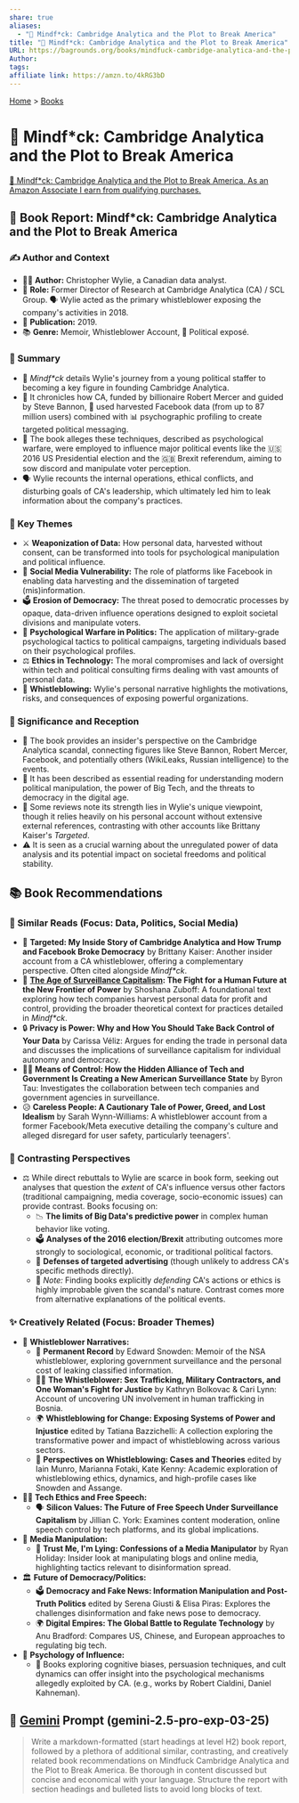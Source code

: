 ```yaml
---
share: true
aliases:
  - "🤯 Mindf*ck: Cambridge Analytica and the Plot to Break America"
title: "🤯 Mindf*ck: Cambridge Analytica and the Plot to Break America"
URL: https://bagrounds.org/books/mindfuck-cambridge-analytica-and-the-plot-to-break-america
Author: 
tags: 
affiliate link: https://amzn.to/4kRG3bD
---
```

[Home](../index.md) > [Books](./index.md)  
# 🤯 Mindf\*ck: Cambridge Analytica and the Plot to Break America  
[🛒 Mindf*ck: Cambridge Analytica and the Plot to Break America. As an Amazon Associate I earn from qualifying purchases.](https://amzn.to/4kRG3bD)  
  
## 📖 Book Report: Mindf\*ck: Cambridge Analytica and the Plot to Break America  
  
### ✍️ Author and Context  
  
* 👩‍💻 **Author:** Christopher Wylie, a Canadian data analyst.  
* 💼 **Role:** Former Director of Research at Cambridge Analytica (CA) / SCL Group. 🗣️ Wylie acted as the primary whistleblower exposing the company's activities in 2018.  
* 📅 **Publication:** 2019.  
* 📚 **Genre:** Memoir, Whistleblower Account, 📰 Political exposé.  
  
### 📝 Summary  
  
* 🧠 *Mindf\*ck* details Wylie's journey from a young political staffer to becoming a key figure in founding Cambridge Analytica.  
* 💸 It chronicles how CA, funded by billionaire Robert Mercer and guided by Steve Bannon, 💾 used harvested Facebook data (from up to 87 million users) combined with 📊 psychographic profiling to create targeted political messaging.  
* 📢 The book alleges these techniques, described as psychological warfare, were employed to influence major political events like the 🇺🇸 2016 US Presidential election and the 🇬🇧 Brexit referendum, aiming to sow discord and manipulate voter perception.  
* 🗣️ Wylie recounts the internal operations, ethical conflicts, and disturbing goals of CA's leadership, which ultimately led him to leak information about the company's practices.  
  
### 🔑 Key Themes  
  
* ⚔️ **Weaponization of Data:** How personal data, harvested without consent, can be transformed into tools for psychological manipulation and political influence.  
* 📱 **Social Media Vulnerability:** The role of platforms like Facebook in enabling data harvesting and the dissemination of targeted (mis)information.  
* 🗳️ **Erosion of Democracy:** The threat posed to democratic processes by opaque, data-driven influence operations designed to exploit societal divisions and manipulate voters.  
* 🤯 **Psychological Warfare in Politics:** The application of military-grade psychological tactics to political campaigns, targeting individuals based on their psychological profiles.  
* ⚖️ **Ethics in Technology:** The moral compromises and lack of oversight within tech and political consulting firms dealing with vast amounts of personal data.  
* 📣 **Whistleblowing:** Wylie's personal narrative highlights the motivations, risks, and consequences of exposing powerful organizations.  
  
### 🧐 Significance and Reception  
  
* 📰 The book provides an insider's perspective on the Cambridge Analytica scandal, connecting figures like Steve Bannon, Robert Mercer, Facebook, and potentially others (WikiLeaks, Russian intelligence) to the events.  
* 📢 It has been described as essential reading for understanding modern political manipulation, the power of Big Tech, and the threats to democracy in the digital age.  
* 📝 Some reviews note its strength lies in Wylie's unique viewpoint, though it relies heavily on his personal account without extensive external references, contrasting with other accounts like Brittany Kaiser's *Targeted*.  
* ⚠️ It is seen as a crucial warning about the unregulated power of data analysis and its potential impact on societal freedoms and political stability.  
  
## 📚 Book Recommendations  
  
### 📖 Similar Reads (Focus: Data, Politics, Social Media)  
  
* 🎯 **Targeted: My Inside Story of Cambridge Analytica and How Trump and Facebook Broke Democracy** by Brittany Kaiser: Another insider account from a CA whistleblower, offering a complementary perspective. Often cited alongside *Mindf\*ck*.  
* 🤖 **[The Age of Surveillance Capitalism](./the-age-of-surveillance-capitalism.md): The Fight for a Human Future at the New Frontier of Power** by Shoshana Zuboff: A foundational text exploring how tech companies harvest personal data for profit and control, providing the broader theoretical context for practices detailed in *Mindf\*ck*.  
* 🔒 **Privacy is Power: Why and How You Should Take Back Control of Your Data** by Carissa Véliz: Argues for ending the trade in personal data and discusses the implications of surveillance capitalism for individual autonomy and democracy.  
* 🕵️‍♂️ **Means of Control: How the Hidden Alliance of Tech and Government Is Creating a New American Surveillance State** by Byron Tau: Investigates the collaboration between tech companies and government agencies in surveillance.  
* 😥 **Careless People: A Cautionary Tale of Power, Greed, and Lost Idealism** by Sarah Wynn-Williams: A whistleblower account from a former Facebook/Meta executive detailing the company's culture and alleged disregard for user safety, particularly teenagers'.  
  
### 🔄 Contrasting Perspectives  
  
* ⚖️ While direct rebuttals to Wylie are scarce in book form, seeking out analyses that question the *extent* of CA's influence versus other factors (traditional campaigning, media coverage, socio-economic issues) can provide contrast. Books focusing on:  
    * 📉 **The limits of Big Data's predictive power** in complex human behavior like voting.  
    * 🗳️ **Analyses of the 2016 election/Brexit** attributing outcomes more strongly to sociological, economic, or traditional political factors.  
    * 📣 **Defenses of targeted advertising** (though unlikely to address CA's specific methods directly).  
    * 📝 *Note:* Finding books explicitly *defending* CA's actions or ethics is highly improbable given the scandal's nature. Contrast comes more from alternative explanations of the political events.  
  
### ✨ Creatively Related (Focus: Broader Themes)  
  
* 📣 **Whistleblower Narratives:**  
    * 💾 **Permanent Record** by Edward Snowden: Memoir of the NSA whistleblower, exploring government surveillance and the personal cost of leaking classified information.  
    * 👩‍⚖️ **The Whistleblower: Sex Trafficking, Military Contractors, and One Woman's Fight for Justice** by Kathryn Bolkovac & Cari Lynn: Account of uncovering UN involvement in human trafficking in Bosnia.  
    * 🌍 **Whistleblowing for Change: Exposing Systems of Power and Injustice** edited by Tatiana Bazzichelli: A collection exploring the transformative power and impact of whistleblowing across various sectors.  
    * 🧐 **Perspectives on Whistleblowing: Cases and Theories** edited by Iain Munro, Marianna Fotaki, Kate Kenny: Academic exploration of whistleblowing ethics, dynamics, and high-profile cases like Snowden and Assange.  
* 🧑‍💻 **Tech Ethics and Free Speech:**  
    * 🗣️ **Silicon Values: The Future of Free Speech Under Surveillance Capitalism** by Jillian C. York: Examines content moderation, online speech control by tech platforms, and its global implications.  
* 📰 **Media Manipulation:**  
    * 🤥 **Trust Me, I'm Lying: Confessions of a Media Manipulator** by Ryan Holiday: Insider look at manipulating blogs and online media, highlighting tactics relevant to disinformation spread.  
* 🏛️ **Future of Democracy/Politics:**  
    * 🗳️ **Democracy and Fake News: Information Manipulation and Post-Truth Politics** edited by Serena Giusti & Elisa Piras: Explores the challenges disinformation and fake news pose to democracy.  
    * 🌍 **Digital Empires: The Global Battle to Regulate Technology** by Anu Bradford: Compares US, Chinese, and European approaches to regulating big tech.  
* 🧠 **Psychology of Influence:**  
    * 🤔 Books exploring cognitive biases, persuasion techniques, and cult dynamics can offer insight into the psychological mechanisms allegedly exploited by CA. (e.g., works by Robert Cialdini, Daniel Kahneman).  
  
## 💬 [Gemini](../software/gemini.md) Prompt (gemini-2.5-pro-exp-03-25)  
> Write a markdown-formatted (start headings at level H2) book report, followed by a plethora of additional similar, contrasting, and creatively related book recommendations on Mindfuck Cambridge Analytica and the Plot to Break America. Be thorough in content discussed but concise and economical with your language. Structure the report with section headings and bulleted lists to avoid long blocks of text.